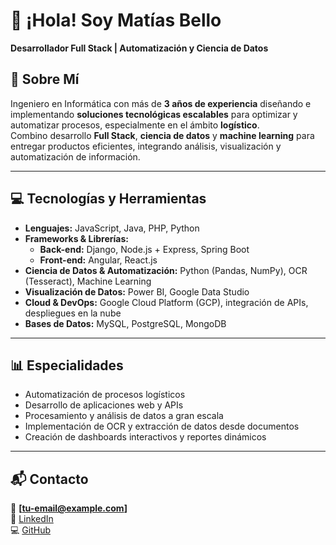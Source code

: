 # 👋 ¡Hola! Soy **Matías Bello**  
**Desarrollador Full Stack | Automatización y Ciencia de Datos**  

## 🚀 Sobre Mí  
Ingeniero en Informática con más de **3 años de experiencia** diseñando e implementando **soluciones tecnológicas escalables** para optimizar y automatizar procesos, especialmente en el ámbito **logístico**.  
Combino desarrollo **Full Stack**, **ciencia de datos** y **machine learning** para entregar productos eficientes, integrando análisis, visualización y automatización de información.  

---

## 💻 Tecnologías y Herramientas  
- **Lenguajes:** JavaScript, Java, PHP, Python  
- **Frameworks & Librerías:**  
  - **Back-end:** Django, Node.js + Express, Spring Boot  
  - **Front-end:** Angular, React.js  
- **Ciencia de Datos & Automatización:** Python (Pandas, NumPy), OCR (Tesseract), Machine Learning  
- **Visualización de Datos:** Power BI, Google Data Studio  
- **Cloud & DevOps:** Google Cloud Platform (GCP), integración de APIs, despliegues en la nube  
- **Bases de Datos:** MySQL, PostgreSQL, MongoDB  

---

## 📊 Especialidades  
- Automatización de procesos logísticos  
- Desarrollo de aplicaciones web y APIs  
- Procesamiento y análisis de datos a gran escala  
- Implementación de OCR y extracción de datos desde documentos  
- Creación de dashboards interactivos y reportes dinámicos  

---

## 📬 Contacto  
📧 **[tu-email@example.com]**  
🔗 [LinkedIn](https://www.linkedin.com/)  
💻 [GitHub](https://github.com/)  
